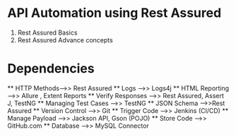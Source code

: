 # API Automation using Rest Assured

1. Rest Assured Basics
2. Rest Assured Advance concepts

# Dependencies

** HTTP Methods-->> Rest Assured
** Logs -->> Logs4j
** HTML Reporting -->> Allure , Extent Reports
** Verify Responses -->> Rest Assured, Assert J, TestNG
** Managing Test Cases -->> TestNG
** JSON Schema -->>Rest Assured
** Version Control -->> Git
** Trigger Code -->> Jenkins (CI/CD)
** Manage Payload -->> Jackson API, Gson (POJO)
** Store Code -->> GitHub.com
** Database -->> MySQL Connector
